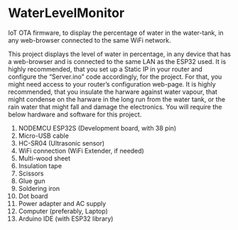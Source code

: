 # WaterLevelMonitor
IoT OTA firmware, to display the percentage of water in the water-tank, in any web-browser connected to the same WiFi network.

This project displays the level of water in percentage, in any device that has a web-browser and is connected to the same LAN as the ESP32 used. It is highly recommended, that you set up a Static IP in your router and configure the “Server.ino” code accordingly, for the project. For that, you might need access to your router’s configuration web-page. It is highly recommended, that you insulate the harware against water vapour, that might condense on the harware in the long run from the water tank, or the rain water that might fall and damage the electronics. You will require the below hardware and software for this project.

1. NODEMCU ESP32S (Development board, with 38 pin)
2. Micro-USB cable
3. HC-SR04 (Ultrasonic sensor)
4. WiFi connection (WiFi Extender, if needed)
5. Multi-wood sheet
6. Insulation tape
7. Scissors
8. Glue gun
9. Soldering iron
10. Dot board
11. Power adapter and AC supply
12. Computer (preferably, Laptop)
13. Arduino IDE (with ESP32 library)

